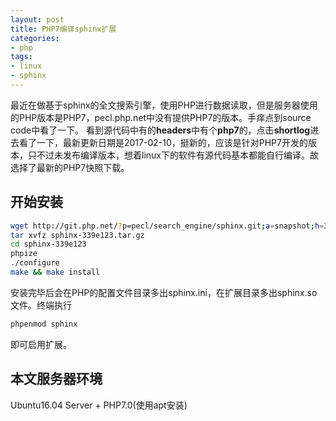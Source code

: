 ```yaml
---
layout: post
title: PHP7编译sphinx扩展
categories:
- php
tags:
- linux
- sphinx
---
```

最近在做基于sphinx的全文搜索引擎，使用PHP进行数据读取，但是服务器使用的PHP版本是PHP7，pecl.php.net中没有提供PHP7的版本。手痒点到source code中看了一下。
看到源代码中有的**headers**中有个**php7**的，点击**shortlog**进去看了一下，最新更新日期是2017-02-10，挺新的，应该是针对PHP7开发的版本，只不过未发布编译版本，想着linux下的软件有源代码基本都能自行编译。故选择了最新的PHP7快照下载。
## 开始安装

```bash
wget http://git.php.net/?p=pecl/search_engine/sphinx.git;a=snapshot;h=339e123acb0ce7beb2d9d4f9094d6f8bcf15fb54;sf=tgz
tar xvfz sphinx-339e123.tar.gz
cd sphinx-339e123
phpize
./configure
make && make install
```

安装完毕后会在PHP的配置文件目录多出sphinx.ini，在扩展目录多出sphinx.so文件。终端执行
```bash
phpenmod sphinx
```

即可启用扩展。

## 本文服务器环境
Ubuntu16.04 Server + PHP7.0(使用apt安装)